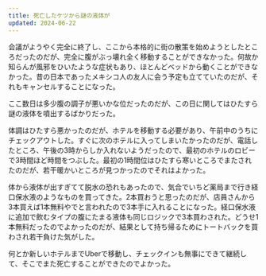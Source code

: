 ```yaml
---
title: 死亡したケツから謎の液体が
updated: 2024-06-22
---
```


会議がようやく完全に終了し、ここから本格的に街の散策を始めようとしたところだったのだが、完全に腹がぶっ壊れ全く移動することができなかった。何故か知らんが風邪をひいたような症状もあり、ほとんどベッドから動くことができなかった。昔の日本であったメキシコ人の友人に会う予定も立てていたのだが、それもキャンセルすることになった。

ここ数日は多少腹の調子が悪いかな位だったのだが、この日に関してはひたすら謎の液体を噴出するばかりだった。

体調はひたすら悪かったのだが、ホテルを移動する必要があり、午前中のうちにチェックアウトした。すぐに次のホテルに入ってしまいたかったのだが、電話したところ、午後の3時からしか入れないようだったので、最初のホテルのロビーで3時間ほど時間をつぶした。最初の1時間位はひたすら寒いところでまたされたのだが、若干暖かいところが見つかったのでそれはよかった。

体から液体が出すぎてて脱水の恐れもあったので、気合でいちど薬局まで行き経口保水液のようなものを買ってきた。2本買おうと思ったのだが、店員さんから3本買えば1本無料やでと言われたので3本手に入れることになった。経口保水液に追加で飲むタイプの腹にたまる液体も同じロジックで3本買わされた。どうせ1本無料だったのでよかったのだが、結果として持ち帰るためにトートバックを買わされ若干負けた気がした。

何とか新しいホテルまでUberで移動し、チェックインも無事にできて継続して、そこでまた死亡することができたのでよかった。
